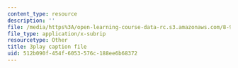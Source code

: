 ```yaml
---
content_type: resource
description: ''
file: /media/https%3A/open-learning-course-data-rc.s3.amazonaws.com/8-962-general-relativity-spring-2020/512b090f454f6053576c188ee6b68372_iRVfaR3N5K4.srt
file_type: application/x-subrip
resourcetype: Other
title: 3play caption file
uid: 512b090f-454f-6053-576c-188ee6b68372
---
```

